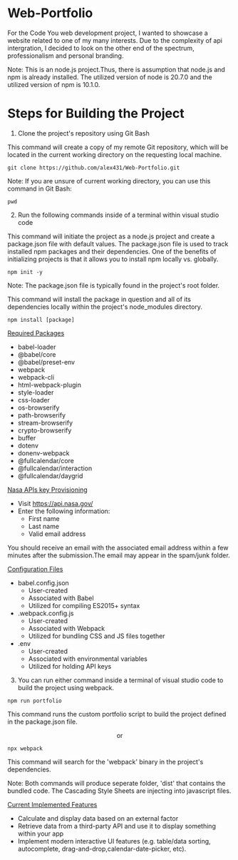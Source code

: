 # Web-Portfolio

For the Code You web development project, I wanted to showcase a website related to one of my many interests. Due to the complexity of api intergration, I decided to look on the other end of the spectrum, professionalism and personal branding.  

Note: This is an node.js project.Thus, there is assumption that node.js and npm is already installed. The utilized version of node is 20.7.0 and the utilized version of npm is 10.1.0.

<h1>Steps for Building the Project</h1>

1. Clone the project's repository using Git Bash

This command will create a copy of my remote Git repository, which will be located in the current working directory on the requesting local machine.

```
git clone https://github.com/alex431/Web-Portfolio.git
```

Note: If you are unsure of current working directory, you can use this command in Git Bash:

```
pwd
```

2. Run the following commands inside of a terminal within visual studio code

This command will initiate the project as a node.js project and create a package.json file with default values. The package.json file is used to track installed npm packages and their dependencies. One of the benefits of initializing projects is that it allows you to install npm locally vs. globally. 

```
npm init -y
```
Note: The package.json file is typically found in the project's root folder.

This command will install the package in question and all of its dependencies locally within the project's node_modules directory.

```
npm install [package]
```

<u>Required Packages</u>
* babel-loader
* @babel/core
* @babel/preset-env
* webpack
* webpack-cli
* html-webpack-plugin
* style-loader
* css-loader
* os-browserify
* path-browserify
* stream-browserify
* crypto-browserify
* buffer
* dotenv 
* donenv-webpack
* @fullcalendar/core
* @fullcalendar/interaction
* @fullcalendar/daygrid

<u>Nasa APIs key Provisioning</u>
* Visit https://api.nasa.gov/ 
* Enter the following information:
    * First name
    * Last name
    * Valid email address

You should receive an email with the associated email address within a few minutes after the submission.The email may appear in the spam/junk folder.

<u>Configuration Files</u><br>
* babel.config.json
    * User-created
    * Associated with Babel
    * Utilized for compiling ES2015+ syntax
* .webpack.config.js
    * User-created
    * Associated with Webpack
    * Utilized for bundling CSS and JS files together
* .env
    * User-created
    * Associated with environmental variables
    * Utilized for holding API keys     

3. You can run either command inside a terminal of visual studio code to build the project using webpack.

```
npm run portfolio
```

This command runs the custom portfolio script to build the project defined in the package.json file.  

<div align="center">or</div>

```
npx webpack
```
This command will search for the 'webpack' binary in the project's dependencies.

Note: Both commands will produce seperate folder, 'dist' that contains the bundled code. The Cascading Style Sheets are injecting into javascript files.

<u>Current Implemented Features</u>
*  Calculate and display data based on an external factor
*  Retrieve data from a third-party API and use it to display something within your app
*  Implement modern interactive UI features (e.g. table/data sorting, autocomplete, drag-and-drop,calendar-date-picker, etc).
